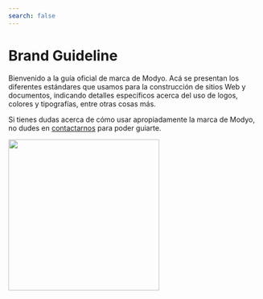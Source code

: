 ```yaml
---
search: false
---
```


# Brand Guideline

Bienvenido a la guía oficial de marca de Modyo. Acá se presentan los diferentes estándares que usamos para la construcción de sitios Web y documentos, indicando detalles específicos acerca del uso de logos, colores y tipografías, entre otras cosas más.

Si tienes dudas acerca de cómo usar apropiadamente la marca de Modyo, no dudes en [contactarnos](https://support.modyo.com/hc/es) para poder guiarte.

<img src='/assets/img/m.png' style="width:300px;" />